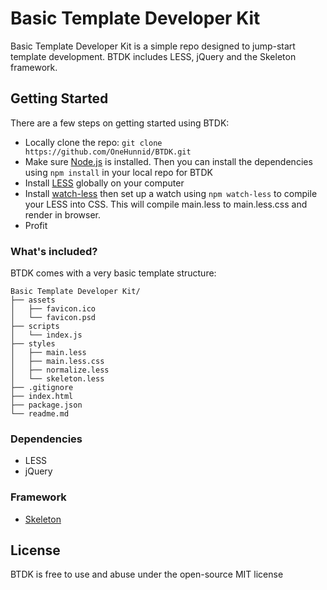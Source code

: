# Basic Template Developer Kit
Basic Template Developer Kit is a simple repo designed to jump-start template development. BTDK includes LESS, jQuery and the Skeleton framework.

## Getting Started

There are a few steps on getting started using BTDK:
* Locally clone the repo: `git clone https://github.com/OneHunnid/BTDK.git`
* Make sure [Node.js](https://nodejs.org/) is installed. Then you can install the dependencies using `npm install` in your local repo for BTDK
* Install [LESS](http://lesscss.org/#using-less) globally on your computer
* Install [watch-less](https://www.npmjs.com/package/watch-less) then set up a watch using `npm watch-less` to compile your LESS into CSS. This will compile main.less to main.less.css and render in browser.
* Profit

### What's included?

BTDK comes with a very basic template structure:

```    
Basic Template Developer Kit/
├── assets
│   ├── favicon.ico
│   └── favicon.psd
├── scripts
│   └── index.js
├── styles
│   ├── main.less
│   ├── main.less.css
│   ├── normalize.less
│   └── skeleton.less
├── .gitignore
├── index.html
├── package.json
└── readme.md
```
### Dependencies
* LESS
* jQuery
### Framework
* [Skeleton](http://http://getskeleton.com/)

## License
BTDK is free to use and abuse under the open-source MIT license
